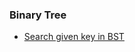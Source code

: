 ### Binary Tree

- [Search given key in BST](https://github.com/vakulin95/C-tasks/tree/master/quora.com/Binary%20Tree/1)
